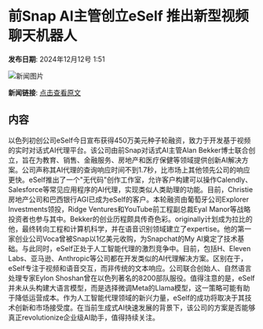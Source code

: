 # 前Snap AI主管创立eSelf 推出新型视频聊天机器人

**发布日期**: 2024年12月12号 1:51

![新闻图片](https://upload.chinaz.com/2024/1212/6386959387895850267521512.png)

**新闻链接**: [点击查看原文](https://www.aibase.com/zh/news/13893)

## 内容

以色列初创公司eSelf今日宣布获得450万美元种子轮融资，致力于开发基于视频的实时对话式AI代理平台。该公司由前Snap对话式AI主管Alan Bekker博士联合创立，旨在为教育、销售、金融服务、房地产和医疗保健等领域提供创新AI解决方案。公司声称其AI代理的查询响应时间不到1.7秒，比市场上其他领先公司的响应更快。eSelf推出了一个"无代码"创作工作室，允许客户构建可以操作Calendly、Salesforce等常见应用程序的AI代理，实现类似人类助理的功能。目前，Christie房地产公司和巴西银行AGI已成为eSelf的客户。本轮融资由葡萄牙公司Explorer Investments领投，Ridge Ventures和YouTube前工程副总裁Eyal Manor等战略投资者也参与其中。Bekker的创业历程颇具传奇色彩。originally计划成为拉比的他，最终转向工程和计算机科学，并在语音识别领域建立了expertise。他的第一家创业公司Voca曾被Snap以1亿美元收购，为Snapchat的My AI奠定了技术基础。与此同时，eSelf正处于人工智能代理的激烈竞争中。目前，包括H、Eleven Labs、亚马逊、Anthropic等公司都在开发类似的AI代理解决方案。区别在于，eSelf专注于视频和语音交互，而非传统的文本响应。公司联合创始人、自然语言处理专家Eylon Shoshan曾在以色列著名的8200部队服役。值得注意的是，eSelf并未从头构建大语言模型，而是选择微调Meta的Llama模型，这一策略可能有助于降低运营成本。作为人工智能代理领域的新兴力量，eSelf的成功将取决于其技术创新和市场接受度。在当前生成式AI快速发展的背景下，该公司的方案是否能够真正revolutionize企业级AI助手，值得持续关注。
